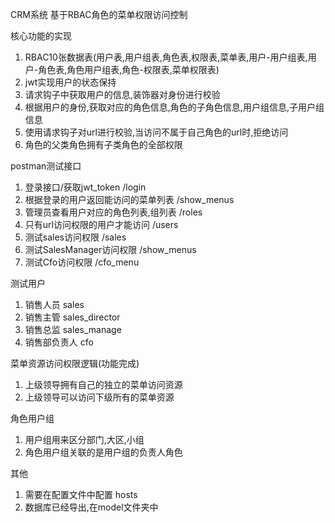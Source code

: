 CRM系统 基于RBAC角色的菜单权限访问控制


核心功能的实现

1. RBAC10张数据表(用户表,用户组表,角色表,权限表,菜单表,用户-用户组表,用户-角色表,角色用户组表,角色-权限表,菜单权限表)
2. jwt实现用户的状态保持
3. 请求钩子中获取用户的信息,装饰器对身份进行校验
4. 根据用户的身份,获取对应的角色信息,角色的子角色信息,用户组信息,子用户组信息
5. 使用请求钩子对url进行校验,当访问不属于自己角色的url时,拒绝访问
6. 角色的父类角色拥有子类角色的全部权限



postman测试接口
1. 登录接口/获取jwt_token     /login
2. 根据登录的用户返回能访问的菜单列表  /show_menus
3. 管理员查看用户对应的角色列表,组列表  /roles
4. 只有url访问权限的用户才能访问  /users
5. 测试sales访问权限          /sales
7. 测试SalesManager访问权限      /show_menus
8. 测试Cfo访问权限      /cfo_menu


测试用户
1. 销售人员      sales 
2. 销售主管      sales_director 
3. 销售总监      sales_manage 
4. 销售部负责人   cfo

菜单资源访问权限逻辑(功能完成)
1. 上级领导拥有自己的独立的菜单访问资源
2. 上级领导可以访问下级所有的菜单资源



角色用户组
1. 用户组用来区分部门,大区,小组
2. 角色用户组关联的是用户组的负责人角色


其他 
1. 需要在配置文件中配置 hosts
2. 数据库已经导出,在model文件夹中


